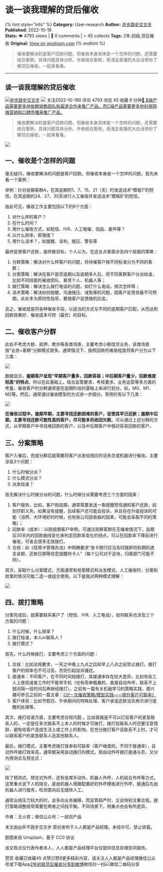 # 谈一谈我理解的贷后催收
{% hint style="info" %}
**Category:** User-research
**Author:** [并步跳步交叉步](https://www.woshipm.com/u/171732)
**Published:** 2022-10-19  
**Stats:** 👁️ 4793 views | 💬 0 comments | ⭐ 45 collects
**Tags:** 2年,初级,贷后催收
**Original:** [View on woshipm.com](https://www.woshipm.com/user-research/5647977.html)
{% endhint %}
> 催收要解决的是客户回款问题，但催收本身具体是一个怎样的问题，还需要结合案例，具体问题具体分析。作者结合案例，用浅显易懂的大白话带你了解贷后催收，一起来看看。

---

## 谈一谈我理解的贷后催收

[![](https://static.woshipm.com/view/2022112010373885653.jpeg?imageView2/1/w/72/h/72/q/100)](https://www.woshipm.com/u/171732)[并步跳步交叉步](https://www.woshipm.com/u/171732) ![](https://static.woshipm.com/tag/1101_1@2x.png) 关注2022-10-190 评论 4793 浏览 45 收藏 9 分钟[🔗 B端产品需要更多地依赖销售团队和渠道合作来推广产品，而C端产品需要更多地利用网络营销和口碑传播来推广产品..](https://ke.qidianla.com/courses/bcpm)

> 催收要解决的是客户回款问题，但催收本身具体是一个怎样的问题，还需要结合案例，具体问题具体分析。作者结合案例，用浅显易懂的大白话带你了解贷后催收，一起来看看。

![](https://image.woshipm.com/wp-files/2022/10/TgplmcfQP5xrQkgPO19O.jpg)

## 一、催收是个怎样的问题

毫无疑问，催收要解决的问题是客户回款。但催收本身是一个怎样的问题，首先来看一个案例：

举例：针对逾期客群A，在其逾期的1、7、15、21（天）时发送话术“模板1”的短信，在其逾期的24、27、30天进行人工催收并发送话术“模板B”的短信。

由此可见，催收工作主要包括以下的6个方面：

1.  对什么样的客户？
2.  在什么时间？
3.  用什么催收方式，如短信、IVR、人工电催、信函、委外等？
4.  以什么频率，即强度？
5.  用什么话术？，如提醒、谈判、施压、警告等

最终促使客户还款，是终极目标，个人认为，在这五点里面涉及四个层面的策略：

1.  分群策略：解决对什么样客户的问题，将待催客户按不同标准分为不同的客群；
2.  分案策略：解决在客户是否逾期以及逾期多久后，将不同客群客户分派给谁，比如不同技能的催收团队、甚至个人、机器人等；
3.  拨打策略：解决怎么拨打电话的问题，如打什么电话，频次怎样等；
4.  话术策略：解决如何提醒、沟通施压、减免等的问题，因客户反馈具备不可预期，此处多为原则性指导，要随客户反馈随机应变。

总之，催收就是将各种催收手段，以适当的方式与不同的逾期客户匹配，从而达到回款效果好、催收成本可控（最优）的目标。

## 二、催收客户分群

此处不考虑大额、抵押、欺诈等各类场景，主要考虑小额信贷业务，该类场景按“业务+客群”分群模式居多。通常情况下，按照回款的难易程度将客户分为以下三类：

![](https://image.woshipm.com/wp-files/2022/10/Kiy8TucyLcxlNK150utk.png)

数据显示，**逾期客户呈现“早期客户量多，回款容易；中后期客户量少，回款难度较高”的特点**。所以在此基础上，结合监管要求、考核要求、业务运营等多方面的考量，催收客户的分群通常是在逾期阶段的基础上来进行划分。如，M0、M1、M2等。然后，通常通过催收模型的方式进一步细分。常用的有以下几类：

![](https://image.woshipm.com/wp-files/2022/10/gUDxQQmKPdiJYeWf3ZNK.png)

**在催收过程中，逾期早期，主要寻找还款困难的客户，促使其早日还款；逾期中后期，主要寻找还款可能性高的客户，尽可能多的收回欠款**。可以通过上述分群的方式，从早期客户中寻找难回款的客户，以及中后期客户中相对容易回款的客户。

## 三、分案策略

客户入催后，完成分群后就需要将客户派发给相应的话务员或机器进行催收。主要涉及3个问题：

1.  什么时候分派？
2.  什么模式分派？
3.  派发给谁？

首先解决什么时候分派的问题，什么时候分派需要考虑三个方面的因素：

1.  客户服务。比如，客户刚逾期，通常需要发送一条提醒短信通知客户还款，起到尽职义务。如果没有提醒，后续客户还可能会投诉，并且存在升级投诉的可能（当然，大环境好的时候，也有些公司因收益的因素，可能会采取不同的策略）；
2.  回款率（成本）：以刚逾期客户举例，可通过观察客群在无催收情况下，逾期后30天内的回款曲线变化来判定回款率变化的拐点，可以在回款率下降前进行催收，可省去很多无效拨打。
3.  合规：如《信用卡管理办法》中明确要求“发卡银行应当及时就即将到期的透支金额、还款日期等信息提醒持卡人”（每个公司对于这块，归属部门可能不同）。

其次，采取什么分案模式，方面通常有抢案模式和派发模式。人工催收时，分案和抢案的情况可能二选一或组合使用。以下是我对两种模式理解：

![](https://image.woshipm.com/wp-files/2022/10/OISNSP6OBYcsyZ9TDdfD.png)

## 四、拨打策略

分案完成后，就需要联系客户了（短信、IVR、人工电话），如何联系也涉及三个方面的问题：

1.  什么时候，什么频率？
2.  拨打给谁，本人or联系人？
3.  拨打模式？

首先，什么时候拨打，主要考虑三个方面的问题：

1.  合规：比如法规要求，一天之中晚上九点之后和早上八点之前禁止拨打，拨打客户的频率也不可过高，否则引起投诉骚扰。
2.  接通率：不同客户，在不同时间段拨打，其接通率存在较大差异，比如有些工人上夜班或者工作时不能带手机（也有简单粗暴的，直接自动外呼，联系不上就间隔一段时间后再继续拨打）。之前有一篇有关机器学习的策略实践，感兴趣可参见之前的一篇文章：[《记一次催收策略/模型实践——提升客户可联率》](https://mp.weixin.qq.com/s?__biz=MzU2NDcxMjc1MA==&mid=2247483807&idx=1&sn=3085979d44ecccc2d89ebcc07ec29f89&chksm=fc4785decb300cc8bf4e8a3b67ae020cb09dd6ac8d2df013b7786a11585e6bf6ef7c4e289b4d#rd)
3.  客户体验：比如节假日、午休期间的特殊处理、客户承诺还款当天再次进行提醒的处理等。

其次，拨打给谁方面，主要考虑合规问题 。比如首拨是不可以打给客户的紧急联系人的，一定是在多次联系不上本人的时候才可拨打，拨打给联系人时还要注意措辞，避免给客户造成生活上或工作上的影响。在充分拨打客户且联系不上时，才可以联系客户的紧急联系人及其他联系人。

最后，拨打模式，主要考虑拨打效率和可联率（客户维度的，不同于接通率），自动外呼拨打效率高，通常都采用自动拨打的模式。按自动外呼拨打接通与否，又分为预测式与预览式：

![](https://image.woshipm.com/wp-files/2022/10/kxWX8nUSokX73SgLLOvg.png)

除了预测式、预览式外呼，还有坐席手动外、机器人外呼，人机结合外呼等方式，这里重点说下人机结合，是由机器人根据配置好的外呼模板进行外呼，接通后先由机器人进行服务，检测意向后无缝转人工。

通常业绩压力较大的时，会多向业务偏移，而监管趋严时，又会特别注重合规。拨打策略调整经常需要在两者之间找平衡。不同场景下，侧重点也会有所差异。

作者：王小宾；微信公众号：一起侃产品

本文由@并不跳步交叉步 原创发布于人人都是产品经理。未经许可，禁止转载。

题图来自 Unsplash，基于 CC0 协议

该文观点仅代表作者本人，人人都是产品经理平台仅提供信息存储空间服务。

赞赏 收藏已收藏45 点赞已赞8更多精彩内容，请关注人人都是产品经理微信公众号或下载App[2年](https://www.woshipm.com/tag/2%e5%b9%b4)[初级](https://www.woshipm.com/tag/%e5%88%9d%e7%ba%a7)[贷后催收](https://www.woshipm.com/tag/%e8%b4%b7%e5%90%8e%e5%82%ac%e6%94%b6)[分享到微博](https://service.weibo.com/share/share.php?appkey=2775287854&title=谈一谈我理解的贷后催收&url=https://www.woshipm.com/user-research/5647977.html&pic=https://image.woshipm.com/wp-files/2022/10/TgplmcfQP5xrQkgPO19O.jpg)微信扫一扫![微信二维码](https://api.pwmqr.com/qrcode/create/?url=https://www.woshipm.com/user-research/5647977.html)分享